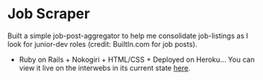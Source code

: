 # Job Scraper

Built a simple job-post-aggregator to help me consolidate job-listings as I look for junior-dev roles (credit: BuiltIn.com for job posts).
- Ruby on Rails + Nokogiri + HTML/CSS + Deployed on Heroku... You can view it live on the interwebs in its current state [here](https://job-scraper-2018.herokuapp.com/).

